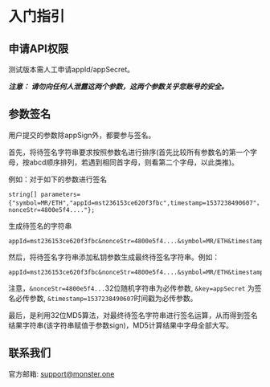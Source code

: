 # 入门指引  

## 申请API权限

测试版本需人工申请appId/appSecret。

**_注意： 请勿向任何人泄露这两个参数，这两个参数关乎您账号的安全。_**    
     
## 参数签名    

用户提交的参数除appSign外，都要参与签名。    

首先，将待签名字符串要求按照参数名进行排序(首先比较所有参数名的第一个字母，按abcd顺序排列，若遇到相同首字母，则看第二个字母，以此类推)。   

例如：对于如下的参数进行签名   

	string[] parameters={"symbol=MR/ETH","appId=mst236153ce620f3fbc",timestamp=1537238490607"，nonceStr=4800e5f4...."};     

生成待签名的字符串    

	appId=mst236153ce620f3fbc&nonceStr=4800e5f4....&symbol=MR/ETH&timestamp=1537238490607

然后，将待签名字符串添加私钥参数生成最终待签名字符串。例如：

	appId=mst236153ce620f3fbc&nonceStr=4800e5f4....&symbol=MR/ETH&timestamp=1537238490607&key=appSecret

注意，`&nonceStr=4800e5f4...`32位随机字符串为必传参数, `&key=appSecret` 为签名必传参数, `&timestamp=1537238490607`时间戳为必传参数。   

最后，是利用32位MD5算法，对最终待签名字符串进行签名运算，从而得到签名结果字符串(该字符串赋值于参数sign)，MD5计算结果中字母全部大写。  

## 联系我们
官方邮箱: support@monster.one
